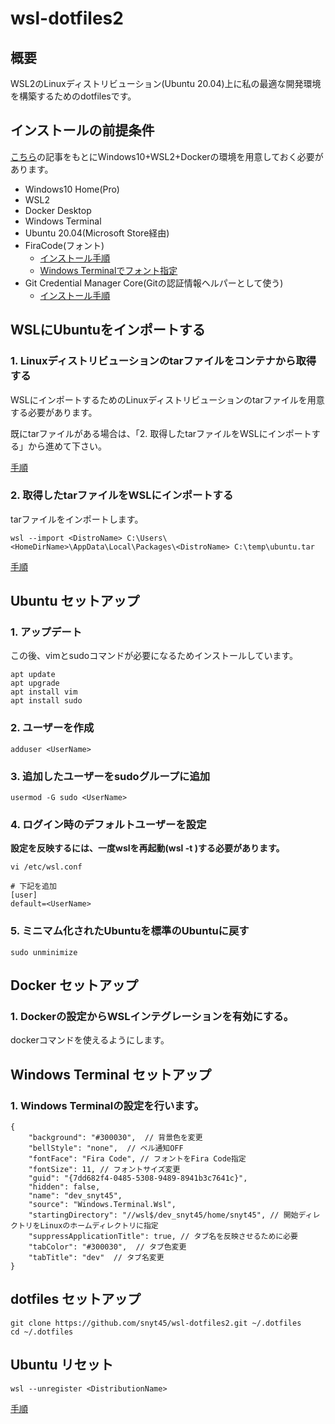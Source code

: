 # wsl-dotfiles2
## 概要
WSL2のLinuxディストリビューション(Ubuntu 20.04)上に私の最適な開発環境を構築するためのdotfilesです。

## インストールの前提条件

[こちら](https://snyt45.com/posts/20210806/wsl2-multiple-linux-distribution/)の記事をもとにWindows10+WSL2+Dockerの環境を用意しておく必要があります。

- Windows10 Home(Pro)
- WSL2
- Docker Desktop
- Windows Terminal
- Ubuntu 20.04(Microsoft Store経由)
- FiraCode(フォント)
  - [インストール手順](https://github.com/snyt45/windows10-dotfiles/blob/master/setup/manually_settings.txt#L100)
  - [Windows Terminalでフォント指定](https://github.com/snyt45/windows10-dotfiles/blob/master/setup/manually_settings.txt#L183)
- Git Credential Manager Core(Gitの認証情報ヘルパーとして使う)
  - [インストール手順](https://github.com/microsoft/Git-Credential-Manager-Core#windows)

## WSLにUbuntuをインポートする

### 1. Linuxディストリビューションのtarファイルをコンテナから取得する
WSLにインポートするためのLinuxディストリビューションのtarファイルを用意する必要があります。

既にtarファイルがある場合は、「2. 取得したtarファイルをWSLにインポートする」から進めて下さい。

[手順](https://snyt45.com/posts/20210806/wsl2-multiple-linux-distribution/#1-linux%E3%83%87%E3%82%A3%E3%82%B9%E3%83%88%E3%83%AA%E3%83%93%E3%83%A5%E3%83%BC%E3%82%B7%E3%83%A7%E3%83%B3%E3%81%AEtar%E3%83%95%E3%82%A1%E3%82%A4%E3%83%AB%E3%82%92%E3%82%B3%E3%83%B3%E3%83%86%E3%83%8A%E3%81%8B%E3%82%89%E5%8F%96%E5%BE%97%E3%81%99%E3%82%8B)

### 2. 取得したtarファイルをWSLにインポートする
tarファイルをインポートします。

```
wsl --import <DistroName> C:\Users\<HomeDirName>\AppData\Local\Packages\<DistroName> C:\temp\ubuntu.tar
```

[手順](https://snyt45.com/posts/20210806/wsl2-multiple-linux-distribution/#2-%E5%8F%96%E5%BE%97%E3%81%97%E3%81%9Ftar%E3%83%95%E3%82%A1%E3%82%A4%E3%83%AB%E3%82%92wsl%E3%81%AB%E3%82%A4%E3%83%B3%E3%83%9D%E3%83%BC%E3%83%88%E3%81%99%E3%82%8B)

## Ubuntu セットアップ

### 1. アップデート

この後、vimとsudoコマンドが必要になるためインストールしています。

```
apt update
apt upgrade
apt install vim
apt install sudo
```

### 2. ユーザーを作成

```
adduser <UserName>
```

### 3. 追加したユーザーをsudoグループに追加

```
usermod -G sudo <UserName>
```

### 4. ログイン時のデフォルトユーザーを設定

**設定を反映するには、一度wslを再起動(wsl -t <DistroName>)する必要があります。**

```
vi /etc/wsl.conf

# 下記を追加
[user]
default=<UserName>
```

### 5. ミニマム化されたUbuntuを標準のUbuntuに戻す

```
sudo unminimize
```

## Docker セットアップ

### 1. Dockerの設定からWSLインテグレーションを有効にする。

dockerコマンドを使えるようにします。

## Windows Terminal セットアップ

### 1. Windows Terminalの設定を行います。

```
{
    "background": "#300030",  // 背景色を変更
    "bellStyle": "none",  // ベル通知OFF
    "fontFace": "Fira Code", // フォントをFira Code指定
    "fontSize": 11, // フォントサイズ変更
    "guid": "{7dd682f4-0485-5308-9489-8941b3c7641c}",
    "hidden": false,
    "name": "dev_snyt45",
    "source": "Windows.Terminal.Wsl",
    "startingDirectory": "//wsl$/dev_snyt45/home/snyt45", // 開始ディレクトリをLinuxのホームディレクトリに指定
    "suppressApplicationTitle": true, // タブ名を反映させるために必要
    "tabColor": "#300030",  // タブ色変更
    "tabTitle": "dev"  // タブ名変更
}
```

## dotfiles セットアップ
```
git clone https://github.com/snyt45/wsl-dotfiles2.git ~/.dotfiles
cd ~/.dotfiles
```

## Ubuntu リセット
  
```
wsl --unregister <DistributionName>
```

[手順](https://snyt45.com/posts/20210806/wsl2-multiple-linux-distribution/#%E3%82%A4%E3%83%B3%E3%83%9D%E3%83%BC%E3%83%88%E3%81%97%E3%81%9Flinux%E3%83%87%E3%82%A3%E3%82%B9%E3%83%88%E3%83%AA%E3%83%93%E3%83%A5%E3%83%BC%E3%82%B7%E3%83%A7%E3%83%B3%E3%81%AE%E7%99%BB%E9%8C%B2%E8%A7%A3%E9%99%A4)
